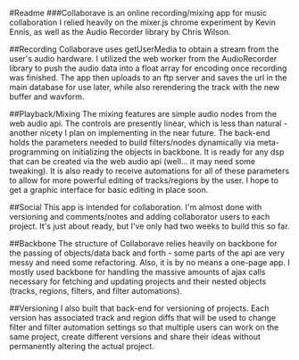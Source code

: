 #Readme
###Collaborave is an online recording/mixing app for music collaboration
I relied heavily on the mixer.js chrome experiment by Kevin Ennis, as well as the Audio Recorder library by Chris Wilson.

##Recording
Collaborave uses getUserMedia to obtain a stream from the user's audio hardware. I utilized the web worker from the AudioRecorder library to push the audio data into a float array for encoding once recording was finished. The app then uploads to an ftp server and saves the url in the main database for use later, while also rerendering the track with the new buffer and wavform.

##Playback/Mixing
The mixing features are simple audio nodes from the web audio api. The controls are presently linear, which is less than natural - another nicety I plan on implementing in the near future. The back-end holds the parameters needed to build filters/nodes dynamically via meta-programming on initializing the objects in backbone. It is ready for any dsp that can be created via the web audio api (well... it may need some tweaking).  It is also ready to receive automations for all of these parameters to allow for more powerful editing of tracks/regions by the user. I hope to get a graphic interface for basic editing in place soon.

##Social
This app is intended for collaboration. I'm almost done with versioning and comments/notes and adding collaborator users to each project. It's just about ready, but I've only had two weeks to build this so far.

##Backbone
The structure of Collaborave relies heavily on backbone for the passing of objects/data back and forth - some parts of the api are very messy and need some refactoring. Also, it is by no means a one-page app. I mostly used backbone for handling the massive amounts of ajax calls necessary for fetching and updating projects and their nested objects (tracks, regions, filters, and filter automations).

##Versioning
I also built that back-end for versioning of projects. Each version has associated track and region diffs that will be used to change filter and filter automation settings so that multiple users can work on the same project, create different versions and share their ideas without permanently altering the actual project.